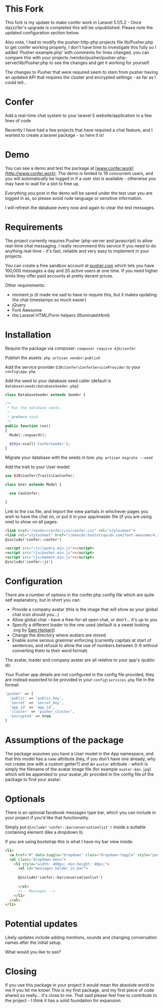 # This Fork
This fork is my update to make confer work in Laravel 5.1/5.2 - Once dazzz1er's upgrade is completed this will be unpublished. Please note the updated configuration section below.

Also note, I had to modify the pusher-http-php projects file lib/Pusher.php to get confer working properly, I don't have time to investigate this fully so I added 'Pusher-example.php' with comments for lines changed, you can compare this with your projects /vendor/pusher/pusher-php-server/lib/Pusher.php to see the changes and get it working for yourself.

The changes to Pusher that were required seem to stem from pusher having an updated API that requires the cluster and encrypted settings - as far as I could tell...

# Confer
Add a real-time chat system to your laravel 5 website/application in a few lines of code

Recently I have had a few projects that have required a chat feature, and I wanted to create a laravel package - so here it is!

# Demo
You can see a demo and test the package at [www.confer.work](http://www.confer.work).
The demo is limited to 19 concurrent users, and you will automatically be logged in if a user slot is available - otherwise you may have to wait for a slot to free up.

Everything you post in the demo will be saved under the test user you are logged in as, so please avoid rude language or sensitive information.

I will refresh the database every now and again to clear the test messages.

# Requirements
The project currently requires Pusher (php-server and javascript) to allow real-time chat messaging. I really recommend this service if you need to do anything real-time - it's fast, reliable and very easy to implement in your projects.

You can create a free sandbox account at [pusher.com](https://www.pusher.com) which lets you have 100,000 messages a day and 20 active users at one time. If you need higher limits they offer paid accounts at pretty decent prices.

Other requirements:

 * moment.js (it made me sad to have to require this, but it makes updating the chat timestamps so much easier)
 * jQuery
 * Font Awesome
 * the Laravel HTML/Form helpers (Illuminate\Html)

# Installation

Require the package via composer:
`composer require djb/confer`

Publish the assets:
`php artisan vendor:publish`

Add the service provider `DJB\Confer\ConferServiceProvider` to your `config\app.php`

Add the seed to your database seed caller (default is `database\seeds\DatabaseSeeder.php`):

```php
class DatabaseSeeder extends Seeder {

/**
 * Run the database seeds.
 *
 * @return void
 */
public function run()
{
  Model::unguard();

  $this->call('ConferSeeder');
}
```

Migrate your database with the seeds in tow:
`php artisan migrate --seed`

Add the trait to your User model:

```php
use DJB\Confer\Traits\CanConfer;

class User extends Model {

  use CanConfer;

}
```

Link to the css file, and import the view partials in whichever pages you wish to have the chat on, or put it in your app/master file (if you are using one) to show on all pages:

```html
<link href="/vendor/confer/css/confer.css" rel="stylesheet">
<link rel="stylesheet" href="//maxcdn.bootstrapcdn.com/font-awesome/4.3.0/css/font-awesome.min.css">
@include('confer::confer')

<script src="/js/jquery.min.js"></script>
<script src="/js/pusher.min.js"></script>
<script src="/js/moment.min.js"></script>
@include('confer::js')
```

# Configuration
There are a number of options in the confer.php config file which are quite self explanatory, but in short you can:

 * Provide a company avatar (this is the image that will show as your global chat icon should you...)
 * Allow global chat - have a free-for-all open chat, or don't... it's up to you
 * Specify a different loader to the one used (default is a sweet looking .svg by [Sam Herbert](http://samherbert.net/svg-loaders/))
 * Change the directory where avatars are stored
 * Enable some serious grammar enforcing (currently capitals at start of sentences, and refusal to allow the use of numbers between 0-9 without converting them to their word format)

The avatar, loader and company avatar are all relative to your app's /public dir.

Your Pusher app details are not configured in the config file provided, they are instead expected to be provided in your `config\services.php` file in the format:

```php
'pusher' => [
  'public' => 'public_key',
  'secret' => 'secret_key',
  'app_id' => 'app_id',
  'cluster' => 'pusher_cluster',
  'encrypted' => true
]
```

# Assumptions of the package
The package assumes you have a User model in the App namespace, and that this model has a `name` attribute (hey, if you don't have one already, why not create one with a custom getter?) and an `avatar` attribute - which is simply the filename of the avatar image file (for example `avatar-dan.jpg`) which will be appended to your avatar_dir provided in the config file of the package to find your avatar.

# Optionals
There is an optional facebook messages type bar, which you can include in your project if you'd like that functionality.

Simply put `@include('confer::barconversationlist')` inside a suitable containing element (like a dropdown li).

If you are using bootstrap this is what I have my bar view inside:
```html
<li>
  <a href="#" data-toggle="dropdown" class="dropdown-toggle" style="position: relative;" id="messages_open_icon"><i class="fa fa-btn fa-envelope"></i></a>
  <ul class="dropdown-menu">
    <li style="width: 400px; min-height: 40px;">
      <ul id="messages_holder_in_bar">
      
      @include('confer::barconversationlist')
      
      </ul>
      <!-- Messages -->
    </li>
  </ul>
</li>
```


# Potential updates
Likely updates include adding mentions, sounds and changing conversation names after the initial setup.

What would you like to see?

# Closing
If you use this package in your project it would mean the absolute world to me if you let me know! This is my first package, and my first piece of code shared so really... it's close to me.
That said please feel free to contribute to the project - I think it has a solid foundation for expansion.
